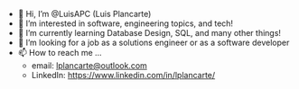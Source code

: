 - 👋 Hi, I’m @LuisAPC (Luis Plancarte)
- 👀 I’m interested in software, engineering topics, and tech!
- 🌱 I’m currently learning Database Design, SQL, and many other things!
- 💞️ I’m looking for a job as a solutions engineer or as a software developer
- 📫 How to reach me ...
  - email: lplancarte@outlook.com
  - LinkedIn: https://www.linkedin.com/in/lplancarte/

<!---
LuisAPC/LuisAPC is a ✨ special ✨ repository because its `README.md` (this file) appears on your GitHub profile.
You can click the Preview link to take a look at your changes.
--->
